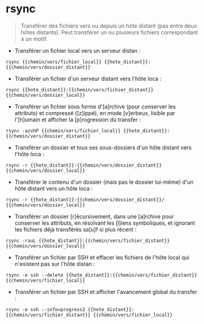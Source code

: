 # rsync

> Transférer des fichiers vers ou depuis un hôte distant (pas entre deux hôtes distants).
> Peut transférer un ou plusieurs fichiers correspondant à un motif.

- Transférer un fichier local vers un serveur distan :

`rsync {{chemin/vers/fichier_local}} {{hote_distant}}:{{chemin/vers/dossier_distant}}`

- Transférer un fichier d'un serveur distant vers l'hôte loca :

`rsync {{hote_distant}}:{{chemin/vers/fichier_distant}} {{chemin/vers/dossier_local}}`

- Transférer un fichier sous forme d'[a]rchive (pour conserver les attributs) et compressé ([z]ippé), en mode [v]erbeux, lisible par l'[h]umain et afficher la [p]rogression du transfer :

`rsync -azvhP {{chemin/vers/fichier_local}} {{hote_distant}}:{{chemin/vers/dossier_distant}}`

- Transférer un dossier et tous ses sous-dossiers d'un hôte distant vers l'hôte loca :

`rsync -r {{hote_distant}}:{{chemin/vers/dossier_distant}} {{chemin/vers/dossier_local}}`

- Transférer le contenu d'un dossier (mais pas le dossier lui-même) d'un hôte distant vers un hôte loca :

`rsync -r {{hote_distant}}:{{chemin/vers/dossier_distant}}/ {{chemin/vers/dossier_local}}`

- Transférer un dossier [r]écursivement, dans une [a]rchive pour conserver les attributs, en résolvant les [l]iens symboliques, et ignorant les fichiers déjà transférés sa[u]f si plus récent :

`rsync -rauL {{hote_distant}}:{{chemin/vers/fichier_distant}} {{chemin/vers/dossier_local}}`

- Transférer un fichier par SSH et effacer les fichiers de l'hôte local qui n'existent pas sur l'hôte distan :

`rsync -e ssh --delete {{hote_distant}}:{{chemin/vers/fichier_distant}} {{chemin/vers/fichier_local}}`

- Transférer un fichier par SSH et afficher l'avancement global du transfer :

`rsync -e ssh --info=progress2 {{hote_distant}}:{{chemin/vers/fichier_distant}} {{chemin/vers/fichier_local}}`
